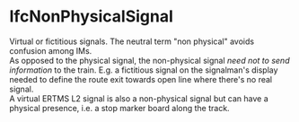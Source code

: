 IfcNonPhysicalSignal
====================
Virtual or fictitious signals. The neutral term "non physical" avoids
confusion among IMs.  
As opposed to the physical signal, the non-physical signal _need not to send
information_ to the train. E.g. a fictitious signal on the signalman's display
needed to define the route exit towards open line where there's no real
signal.  
A virtual ERTMS L2 signal is also a non-physical signal but can have a
physical presence, i.e. a stop marker board along the track.


